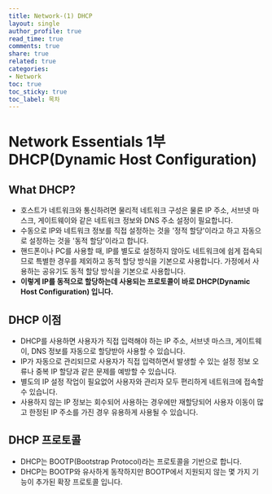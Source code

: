 ```yaml
---
title: Network-(1) DHCP
layout: single
author_profile: true
read_time: true
comments: true
share: true
related: true
categories:
- Network
toc: true
toc_sticky: true
toc_label: 목차
---
```


# Network Essentials 1부 DHCP(Dynamic Host Configuration)


## What DHCP?
- 호스트가 네트워크와 통신하려면 물리적 네트워크 구성은 물론 IP 주소, 서브넷 마스크, 게이트웨이와 같은 네트워크 정보와 DNS 주소 설정이 필요합니다.
- 수동으로 IP와 네트워크 정보를 직접 설정하는 것을 '정적 할당'이라고 하고 자동으로 설정하는 것을 '동적 할당'이라고 합니다.
- 핸드폰이나 PC를 사용할 때, IP를 별도로 설정하지 않아도 네트워크에 쉽게 접속되므로 특별한 경우를 제외하고 동적 할당 방식을 기본으로 사용합니다. 가정에서 사용하는 공유기도 동적 할당 방식을 기본으로 사용합니다.
- **이렇게 IP를 동적으로 할당하는데 사용되는 프로토콜이 바로 DHCP(Dynamic Host Configuration) 입니다.** 

## DHCP 이점
- DHCP를 사용하면 사용자가 직접 입력해야 하는 IP 주소, 서브넷 마스크, 게이트웨이, DNS 정보를 자동으로 할당받아 사용할 수 있습니다.
- IP가 자동으로 관리되므로 사용자가 직접 입력하면서 발생할 수 있는 설정 정보 오류나 중복 IP 할당과 같은 문제를 예방할 수 있습니다.
- 별도의 IP 설정 작업이 필요없어 사용자와 관리자 모두 편리하게 네트워크에 접속할 수 있습니다.
- 사용하지 않는 IP 정보는 회수되어 사용하는 경우에만 재할당되어 사용자 이동이 많고 한정된 IP 주소를 가진 경우 유용하게 사용될 수 있습니다.

## DHCP 프로토콜
- DHCP는 BOOTP(Bootstrap Protocol)라는 프로토콜을 기반으로 합니다.
- DHCP는 BOOTP와 유사하게 동작하지만 BOOTP에서 지원되지 않는 몇 가지 기능이 추가된 확장 프로토콜 입니다.



